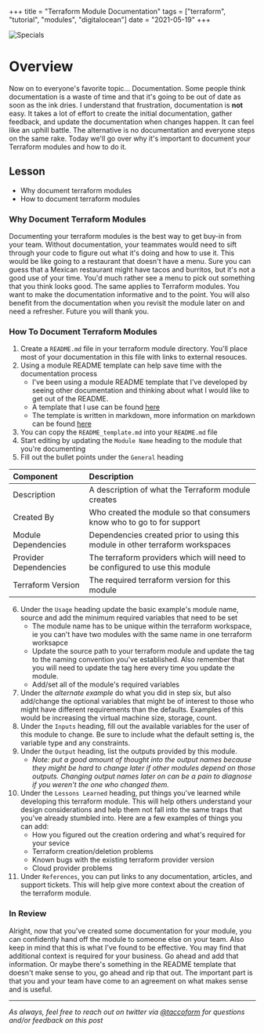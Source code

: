 +++
title =  "Terraform Module Documentation"
tags = ["terraform", "tutorial", "modules", "digitalocean"]
date = "2021-05-19"
+++


![Specials](https://taccoform-blog.sfo2.digitaloceanspaces.com/static/post/tfm_p4/header.jpg)


# Overview

Now on to everyone's favorite topic... Documentation. Some people think documentation is a waste of time and that it's going to be out of date as soon as the ink dries. I understand that frustration, documentation is **not** easy. It takes a lot of effort to create the initial documentation, gather feedback, and update the documentation when changes happen. It can feel like an uphill battle. The alternative is no documentation and everyone steps on the same rake. Today we'll go over why it's important to document your Terraform modules and how to do it. 

## Lesson

* Why document terraform modules
* How to document terraform modules



### Why Document Terraform Modules

Documenting your terraform modules is the best way to get buy-in from your team. Without documentation, your teammates would need to sift through your code to figure out what it's doing and how to use it. This would be like going to a restaurant that doesn't have a menu. Sure you can guess that a Mexican restaurant might have tacos and burritos, but it's not a good use of your time. You'd much rather see a menu to pick out something that you think looks good. The same applies to Terraform modules. You want to make the documentation informative and to the point. You will also benefit from the documentation when you revisit the module later on and need a refresher. Future you will thank you.


### How To Document Terraform Modules

1. Create a `README.md` file in your terraform module directory. You'll place most of your documentation in this file with links to external resouces.
2. Using a module README template can help save time with the documentation process
    * I've been using a module README template that I've developed by seeing other documentation and thinking about what I would like to get out of the README.
    * A template that I use can be found [here](https://raw.githubusercontent.com/jperez3/taccoform-modules/main/docs/README_template.md)
    * The template is written in markdown, more information on markdown can be found [here](https://guides.github.com/features/mastering-markdown/)
3. You can copy the `README_template.md` into your `README.md` file 
4. Start editing by updating the `Module Name` heading to the module that you're documenting
5. Fill out the bullet points under the `General` heading

| Component             | Description                                                                   |
| :-------------------- | :---------------------------------------------------------------------------- |
| Description           | A description of what the Terraform module creates                            |
| Created By            | Who created the module so that consumers know who to go to for support        |
| Module Dependencies   | Dependencies created prior to using this module in other terraform workspaces |
| Provider Dependencies | The terraform providers which will need to be configured to use this module   |
| Terraform Version     | The required terraform version for this module                                |

6. Under the `Usage` heading update the basic example's module name, source and add the minimum required variables that need to be set
    * The module name has to be unique within the terraform workspace, ie you can't have two modules with the same name in one terraform worksapce
    * Update the source path to your terraform module and update the tag to the naming convention you've established. Also remember that you will need to update the tag here every time you update the module. 
    * Add/set all of the module's required variables 
7. Under the _alternate example_ do what you did in step six, but also add/change the optional variables that might be of interest to those who might have different requirements than the defaults. Examples of this would be increasing the virtual machine size, storage, count. 
8. Under the `Inputs` heading, fill out the available variables for the user of this module to change. Be sure to include what the default setting is, the variable type and any constraints.
9. Under the `Output` heading, list the outputs provided by this module. 
    * _Note: put a good amount of thought into the output names because they might be hard to change later if other modules depend on those outputs. Changing output names later on can be a pain to diagnose if you weren't the one who changed them._
10. Under the `Lessons Learned` heading, put things you've learned while developing this terraform module. This will help others understand your design considerations and help them not fall into the same traps that you've already stumbled into. Here are a few examples of things you can add:
    * How you figured out the creation ordering and what's required for your sevice
    * Terraform creation/deletion problems
    * Known bugs with the existing terraform provider version
    * Cloud provider problems
11. Under `References`, you can put links to any documentation, articles, and support tickets. This will help give more context about the creation of the terraform module. 

### In Review

Alright, now that you've created some documentation for your module, you can confidently hand off the module to someone else on your team. Also keep in mind that this is what I've found to be effective. You may find that additional context is required for your business. Go ahead and add that information. Or maybe there's something in the README template that doesn't make sense to you, go ahead and rip that out. The important part is that you and your team have come to an agreement on what makes sense and is useful. 


---
_As always, feel free to reach out on twitter via [@taccoform](https://twitter.com/taccoform) for questions and/or feedback on this post_
